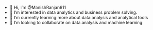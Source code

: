 - 👋 Hi, I’m @ManishRanjan811
- 👀 I’m interested in data analytics and business problem solving.
- 🌱 I’m currently learning more about data analysis and analytical tools 
- 💞️ I’m looking to collaborate on data analysis and machine learning
  

<!---
ManishRanjan811/ManishRanjan811 is a ✨ special ✨ repository because its `README.md` (this file) appears on your GitHub profile.
You can click the Preview link to take a look at your changes.
--->
